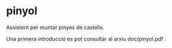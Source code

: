 pinyol
======

Assistent per muntar pinyes de castells. 

Una primera introducció es pot consultar al arxiu doc/pinyol.pdf .